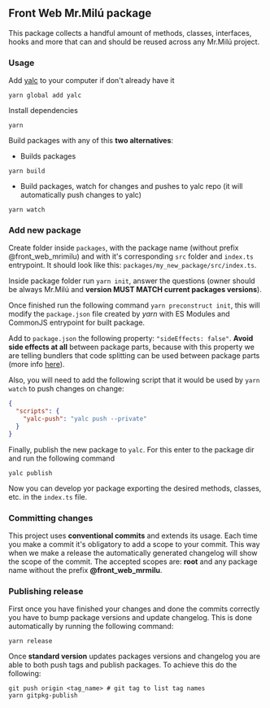 ## Front Web Mr.Milú package

This package collects a handful amount of methods, classes, interfaces, hooks and more that can and should be reused
across any Mr.Milú project.

### Usage

Add [yalc](https://github.com/wclr/yalc) to your computer if don't already have it

```shell
yarn global add yalc
```

Install dependencies

```shell
yarn
```

Build packages with any of this **two alternatives**:

- Builds packages

```shell
yarn build
```

- Build packages, watch for changes and pushes to yalc repo
  (it will automatically push changes to yalc)

```shell
yarn watch
```

### Add new package

Create folder inside `packages`, with the package name (without prefix @front_web_mrimilu) and with it's corresponding `src` folder and `index.ts`
entrypoint. It should look like this: `packages/my_new_package/src/index.ts`.

Inside package folder run `yarn init`, answer the questions (owner should be always Mr.Milú and **version
MUST MATCH current packages versions**).

Once finished run the following command `yarn preconstruct init`, this will modify
the `package.json` file created by _yarn_ with ES Modules and CommonJS entrypoint for built package.

Add to `package.json` the following property: `"sideEffects: false"`. **Avoid side effects at
all** between package parts, because with this property we are telling bundlers that code splitting
can be used between package parts (more info [here](https://stackoverflow.com/a/49203452/3416714)).

Also, you will need to add the following script that it would be used by `yarn watch`
to push changes on change:

```json
{
  "scripts": {
    "yalc-push": "yalc push --private"
  }
}
```

Finally, publish the new package to `yalc`. For this enter to the package dir and run
the following command

```shell
yalc publish
```

Now you can develop yor package exporting the desired methods, classes, etc. in the `index.ts` file.

### Committing changes

This project uses **conventional commits** and extends its usage. Each time you make a commit
it's obligatory to add a scope to your commit. This way when we make a release the automatically
generated changelog will show the scope of the commit. The accepted scopes
are: **root** and any package name without the prefix **@front_web_mrmilu**.

### Publishing release

First once you have finished your changes and done the commits correctly you
have to bump package versions and update changelog. This is done automatically
by running the following command:

```shell
yarn release
```

Once **standard version** updates packages versions and changelog you are able to both
push tags and publish packages. To achieve this do the following:

```shell
git push origin <tag_name> # git tag to list tag names
yarn gitpkg-publish
```
